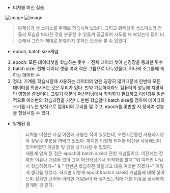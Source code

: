 - 티쳐블 머신 실습

![image](https://github.com/sejongsmarcle/2024_Spring_SMARCLE_Snaegi_Study/assets/138707859/ac6b4ee0-00cc-4de7-8ef8-bfd109baf8c0)
![image](https://github.com/sejongsmarcle/2024_Spring_SMARCLE_Snaegi_Study/assets/138707859/4e6cf70a-0508-4b23-acf1-4bf339fae05c)

> 황제성과 샘 스미스를 주제로 학습시켜 보았다. 그리고 황제성이 샘스미스의 언홀리 모습을 따라한 것을 분류할 수 있을까 궁금하여 시도를 해 보았는데
많이 비슷해서 그런가 제대로 분류하지 못하는 모습을 볼 수 있었다.

- epoch, batch size개념
1. epoch: 모든 데이터셋을 학습하는 횟수 = 전체 데이터 셋이 신경망을 통과한 횟수
2. batch size: 전체 데이터 셋을 여러 작은 그룹으로 나누었을때, 하나의 소그룹에 속하는 데이터 수
3. 정리:
   기계를 학습시킬때 사용하는 데이터의 양은 굉장히 많기때문에 한번에 모든 데이터를 학습시키는것은 무리가 있다.
   만약 가능하더라도 컴퓨터의 성능에 치명적인 영향을 줄것이다. 그렇기 때문에 머신러닝에서 최적화가 필요하고 이런경우 일반적으로 여러번의 학습과정을 거친다.
   한번 학습할때 batch size를 정하여 데이터의 크기를 나누는 방식으로 컴퓨터의 무리를 덜 주고, epoch를 몇번할 지 정하여 성능을 향상시킬 수 있다.

- 알게된 점
  > 티쳐블 머신은 사실 이전에 사용한 적이 있었는데, 오랜시간동안 사용하지않아 상당수 부분을 까먹고 있었다. 하지만 이렇게 티쳐블 머신을 사용해보며 잊어버렸던 개념들 및 감을 상기시킬 수 있었다.  
    새롭게 알게 된 점은 epoch와 batch size에 관한 개념들이다. 이전에는 정확한 이유나 개념들 없이 그저 머신러닝에서 최적화를 할때 "뭐 여러번 나눠서 학습하겠지~" & " 한번만 학습하진 않을테고 대충 여러번 하겠지~"
    이렇게 생각을 했었다. 하지만 이렇게 epoch&batch size의 개념들에 대해 찾아보며 정확한 단어와 이러한 개념들이 왜 생겨났는지에 대한 이유를 상세하게 알게된 것 같다.
